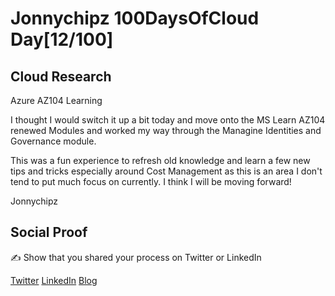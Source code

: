 <!-- This is a template you can use for quick progress days. It removes a lot of the steps we encourage you to share in the longer template 000-DAY-ARTICLE-LONG-TEMPLATE.MD-->

# Jonnychipz 100DaysOfCloud Day[12/100]

## Cloud Research

Azure AZ104 Learning

I thought I would switch it up a bit today and move onto the MS Learn AZ104 renewed Modules and worked my way through the Managine Identities and Governance module.

This was a fun experience to refresh old knowledge and learn a few new tips and tricks especially around Cost Management as this is an area I don't tend to put much focus on currently. I think I will be moving forward!

Jonnychipz

## Social Proof

✍️ Show that you shared your process on Twitter or LinkedIn

[Twitter](https://twitter.com/jonnychipz/status/1302232080441466882)
[LinkedIn](https://www.linkedin.com/posts/japlunn_day12100-100daysofcloud-jonnychipz-activity-6707997767119196160-MP1w)
[Blog](https://jonnychipz.com/2020/09/05/day12-100-100daysofcloud-jonnychipz-managing-identities-and-governance-in-azure-az-104/)
